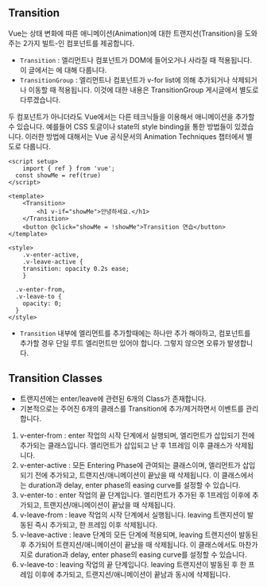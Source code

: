 ## Transition
Vue는 상태 변화에 따른 애니메이션(Animation)에 대한 트랜지션(Transition)을 도와주는 2가지 빌트-인 컴포넌트를 제공합니다.
- `Transition` : 엘리먼트나 컴포넌트가 DOM에 들어오거나 사라질 때 적용됩니다. 이 글에서는 <Transition>에 대해 다룹니다.
- `TransitionGroup` : 엘리먼트나 컴포넌트가 v-for list에 의해 추가되거나 삭제되거나 이동할 때 적용됩니다. 이것에 대한 내용은 TransitionGroup 게시글에서 별도로 다루겠습니다.
  
두 컴포넌트가 아니더라도 Vue에서는 다른 테크닉들을 이용해서 애니메이션을 추가할 수 있습니다.
예를들어 CSS 토글이나 state의 style binding을 통한 방법들이 있겠습니다.
이러한 방법에 대해서는 Vue 공식문서의 Animation Techniques 챕터에서 별도로 다룹니다.
  
```vue
<script setup>
    import { ref } from 'vue';
  const showMe = ref(true)
</script>
 
<template>
    <Transition>
        <h1 v-if="showMe">안녕하세요.</h1> 
    </Transition>
    <button @click="showMe = !showMe">Transition 연습</button>
</template>
 
<style>
    .v-enter-active,
    .v-leave-active {
    transition: opacity 0.2s ease;
    }
 
  .v-enter-from,
  .v-leave-to {
    opacity: 0;
  }
</style>
```
- `Transition` 내부에 엘리먼트를 추가할때에는 하나만 추가 해야하고, 컴포넌트를 추가할 경우 단일 루트 엘리먼트만 있어야 합니다. 그렇지 않으면 오류가 발생합니다.
  
## Transition Classes
- 트랜지션에는 enter/leave에 관련된 6개의 Class가 존재합니다.
- 기본적으로는 주어진 6개의 클래스를 Transition에 추가/제거하면서 이벤트를 관리합니다.
  
1. v-enter-from : enter 작업의 시작 단계에서 실행되며, 엘리먼트가 삽입되기 전에 추가되는 클래스입니다. 엘리먼트가 삽입되고 난 후 1프레임 이후 클래스가 삭제됩니다.
2. v-enter-active :  모든 Entering Phase에 관여되는 클래스이며, 엘리먼트가 삽입되기 전에 추가되고, 트랜지션/애니메이션이 끝났을 때 삭제됩니다. 이 클래스에서는 duration과 delay, enter phase의 easing curve를 설정할 수 있습니다.
3. v-enter-to : enter 작업의 끝 단계입니다. 엘리먼트가 추가된 후 1프레임 이후에 추가되고, 트랜지션/애니메이션이 끝났을 때 삭제됩니다.
4. v-leave-from : leave 작업의 시작 단계에서 실행됩니다. leaving 트랜지션이 발동된 즉시 추가되고, 한 프레임 이후 삭제됩니다.
5. v-leave-active : leave 단계의 모든 단계에 적용되며,  leaving 트랜지션이 발동된 후 추가되어 트랜지션/애니메이션이 끝났을 때 삭제됩니다. 이 클래스에서도 마찬가지로 duration과 delay, enter phase의 easing curve를 설정할 수 있습니다.
6. v-leave-to : leaving 작업의 끝 단계입니다. leaving 트랜지션이 발동된 후 한 프레임 이후에 추가되고, 트랜지션/애니메이션이 끝남과 동시에 삭제됩니다.

